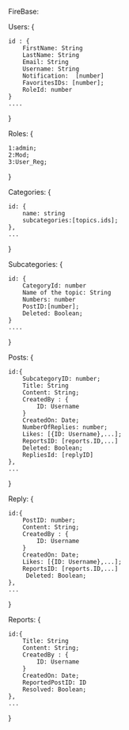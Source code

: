 FireBase:

Users: {

    id : {
        FirstName: String
        LastName: String
        Email: String
        Username: String
        Notification:  [number]
        FavoritesIDs: [number];
        RoleId: number
    }
    ....
}

Roles: {

    1:admin;
    2:Mod;
    3:User_Reg;

}

Categories: {

    id: {
        name: string
        subcategories:[topics.ids];
    },
    ...
}

Subcategories: {
    
    id: {
        CategoryId: number
        Name of the topic: String
        Numbers: number
        PostID:[number];
        Deleted: Boolean;
    }
    ....
}

Posts: {

    id:{
        SubcategoryID: number;
        Title: String
        Content: String;
        CreatedBy : {
            ID: Username
        }
        CreatedOn: Date;
        NumberOfReplies: number;
        Likes: [{ID: Username},...];
        ReportsID: [reports.ID,...]
        Deleted: Boolean;
        RepliesId: [replyID]
    },
    ...
}

Reply: {
    
    id:{
        PostID: number;
        Content: String;
        CreatedBy : {
            ID: Username
        }
        CreatedOn: Date;
        Likes: [{ID: Username},...];
        ReportsID: [reports.ID,...]
         Deleted: Boolean;
    },
    ...
}


Reports: {

    id:{
        Title: String
        Content: String;
        CreatedBy : {
            ID: Username
        }
        CreatedOn: Date;
        ReportedPostID: ID
        Resolved: Boolean;
    },
    ...
}


